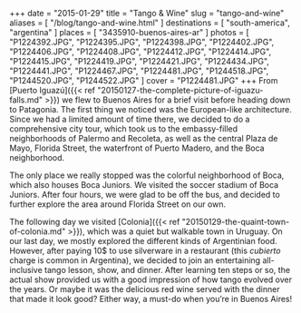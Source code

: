 +++
date    = "2015-01-29"
title   = "Tango & Wine"
slug    = "tango-and-wine"
aliases = [ "/blog/tango-and-wine.html" ]
destinations = [ "south-america", "argentina" ]
places  = [ "3435910-buenos-aires-ar" ]
photos  = [
  "P1224392.JPG", "P1224395.JPG", "P1224398.JPG", "P1224402.JPG", "P1224406.JPG",
  "P1224408.JPG", "P1224412.JPG", "P1224414.JPG", "P1224415.JPG", "P1224419.JPG",
  "P1224421.JPG", "P1224434.JPG", "P1224441.JPG", "P1224467.JPG", "P1224481.JPG",
  "P1244518.JPG", "P1244520.JPG", "P1244522.JPG"
]
cover = "P1224481.JPG"
+++
From [Puerto Iguazú]({{< ref "20150127-the-complete-picture-of-iguazu-falls.md" >}}) we flew to Buenos Aires for a brief visit before heading down to Patagonia. The first thing we noticed was the European-like architecture. Since we had a limited amount of time there, we decided to do a comprehensive city tour, which took us to the embassy-filled neighborhoods of Palermo and Recoleta, as well as the central Plaza de Mayo, Florida Street, the waterfront of Puerto Madero, and the Boca neighborhood.
<!--more-->

The only place we really stopped was the colorful neighborhood of Boca, which also houses Boca Juniors. We visited the soccer stadium of Boca Juniors. After four hours, we were glad to be off the bus, and decided to further explore the area around Florida Street on our own.

The following day we visited [Colonia]({{< ref "20150129-the-quaint-town-of-colonia.md" >}}), which was a quiet but walkable town in Uruguay. On our last day, we mostly explored the different kinds of Argentinian food. However, after paying 10$ to use silverware in a restaurant (this *cubierto* charge is common in Argentina), we decided to join an entertaining all-inclusive tango lesson, show, and dinner. After learning ten steps or so, the actual show provided us with a good impression of how tango evolved over the years. Or maybe it was the delicious red wine served with the dinner that made it look good? Either way, a must-do when you’re in Buenos Aires!